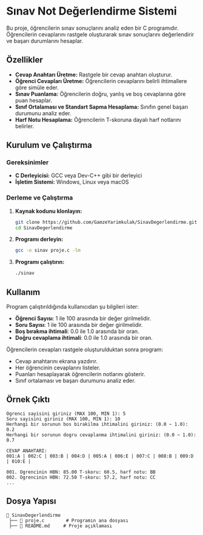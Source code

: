  # Sınav Not Değerlendirme Sistemi

Bu proje, öğrencilerin sınav sonuçlarını analiz eden bir C programıdır. Öğrencilerin cevaplarını rastgele oluşturarak sınav sonuçlarını değerlendirir ve başarı durumlarını hesaplar.

## Özellikler
- **Cevap Anahtarı Üretme:** Rastgele bir cevap anahtarı oluşturur.
- **Öğrenci Cevapları Üretme:** Öğrencilerin cevaplarını belirli ihtimallere göre simüle eder.
- **Sınav Puanlama:** Öğrencilerin doğru, yanlış ve boş cevaplarına göre puan hesaplar.
- **Sınıf Ortalaması ve Standart Sapma Hesaplama:** Sınıfın genel başarı durumunu analiz eder.
- **Harf Notu Hesaplama:** Öğrencilerin T-skoruna dayalı harf notlarını belirler.

## Kurulum ve Çalıştırma

### Gereksinimler
- **C Derleyicisi:** GCC veya Dev-C++ gibi bir derleyici
- **İşletim Sistemi:** Windows, Linux veya macOS

### Derleme ve Çalıştırma
1. **Kaynak kodunu klonlayın:**
   ```sh
   git clone https://github.com/GamzeYarimkulak/SinavDegerlendirme.git
   cd SinavDegerlendirme
   ```
2. **Programı derleyin:**
   ```sh
   gcc -o sinav proje.c -lm
   ```
3. **Programı çalıştırın:**
   ```sh
   ./sinav
   ```

## Kullanım
Program çalıştırıldığında kullanıcıdan şu bilgileri ister:
- **Öğrenci Sayısı**: 1 ile 100 arasında bir değer girilmelidir.
- **Soru Sayısı**: 1 ile 100 arasında bir değer girilmelidir.
- **Boş bırakma ihtimali**: 0.0 ile 1.0 arasında bir oran.
- **Doğru cevaplama ihtimali**: 0.0 ile 1.0 arasında bir oran.

Öğrencilerin cevapları rastgele oluşturulduktan sonra program:
- Cevap anahtarını ekrana yazdırır.
- Her öğrencinin cevaplarını listeler.
- Puanları hesaplayarak öğrencilerin notlarını gösterir.
- Sınıf ortalaması ve başarı durumunu analiz eder.

## Örnek Çıktı
```
Ogrenci sayisini giriniz (MAX 100, MIN 1): 5
Soru sayisini giriniz (MAX 100, MIN 1): 10
Herhangi bir sorunun bos birakilma ihtimalini giriniz: (0.0 ~ 1.0): 0.2
Herhangi bir sorunun dogru cevaplanma ihtimalini giriniz: (0.0 ~ 1.0): 0.7

CEVAP ANAHTARI:
001:A | 002:C | 003:B | 004:D | 005:A | 006:E | 007:C | 008:B | 009:D | 010:E |

001. Ogrencinin HBN: 85.00 T-skoru: 60.5, harf notu: BB
002. Ogrencinin HBN: 72.50 T-skoru: 57.2, harf notu: CC
...
```

## Dosya Yapısı
```
📂 SinavDegerlendirme
 ├── 📄 proje.c        # Programın ana dosyası
 ├── 📄 README.md     # Proje açıklaması
```
